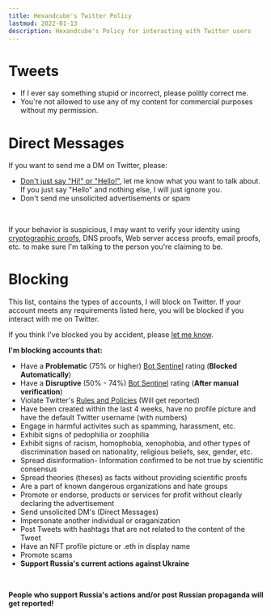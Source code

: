 ```yaml
---
title: Hexandcube's Twitter Policy
lastmod: 2022-01-13
description: Hexandcube's Policy for interacting with Twitter users
--- 
```


# Tweets

- If I ever say something stupid or incorrect, please politly correct me.
- You're not allowed to use any of my content for commercial purposes without my permission.

# Direct Messages

If you want to send me a DM on Twitter, please:

- [Don't just say "Hi!" or "Hello!"](https://nohello.net/), let me know what you want to talk about. If you just say "Hello" and nothing else, I will just ignore you.
- Don't send me unsolicited advertisements or spam

&nbsp;

If your behavior is suspicious, I may want to verify your identity using [cryptographic  proofs](/.well-known/profile.txt), DNS proofs, Web server access proofs, email proofs, etc. to make sure I'm talking
to the person you're claiming to be.

# Blocking

This list, contains the types of accounts, I will block on Twitter.
If your account meets any requirements listed here, you will be blocked if you interact with me on Twitter.

If you think I've blocked you by accident, please [let me know](/contact).

**I'm blocking accounts that:**

- Have a **Problematic** (75% or higher) [Bot Sentinel](https://botsentinel.com) rating (**Blocked Automatically**)
- Have a **Disruptive** (50% - 74%) [Bot Sentinel](https://botsentinel.com) rating (**After manual verification**)
- Violate Twitter's [Rules and Policies](https://help.twitter.com/en/rules-and-policies#twitter-rules) (Will get reported)
- Have been created within the last 4 weeks, have no profile picture and have the default Twitter username (with numbers)
- Engage in harmful activites such as spamming, harassment, etc.
- Exhibit signs of pedophilia or zoophilia
- Exhibit signs of racism, homophobia, xenophobia, and other types of discrimination based on nationality, religious beliefs, sex, gender, etc.
- Spread disinformation- Information confirmed to be not true by scientific consensus
- Spread theories (theses) as facts without providing scientific proofs
- Are a part of known dangerous organizations and hate groups
- Promote or endorse, products or services for profit without clearly declaring the advertisement
- Send unsolicited DM's (Direct Messages)
- Impersonate another individual or oraganization
- Post Tweets with hashtags that are not related to the content of the Tweet
- Have an NFT profile picture or .eth in display name
- Promote scams
- **Support Russia's current actions against Ukraine**

&nbsp;

**People who support Russia's actions and/or post Russian propaganda will get reported!**